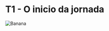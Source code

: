 # T1 - O inicio da jornada

![Banana](https://img00.deviantart.net/36ad/i/2014/051/9/0/donquixote_doflamingo_by_antomori-d77ag7f.png)
